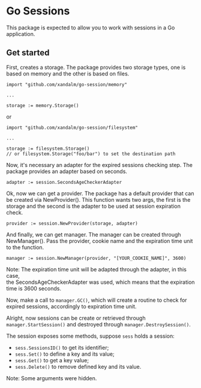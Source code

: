 # Go Sessions

This package is expected to allow you to work with sessions in a Go application.

## Get started

First, creates a storage. The package provides two storage types, one is based on 
memory and the other is based on files.

    import "github.com/xandalm/go-session/memory"
    
    ...
    
    storage := memory.Storage()

or

    import "github.com/xandalm/go-session/filesystem"

    ...

    storage := filesystem.Storage()
    // or filesystem.Storage("foo/bar") to set the destination path

Now, it's necessary an adapter for the expired sessions checking step. The package 
provides an adapter based on seconds.

    adapter := session.SecondsAgeCheckerAdapter

Ok, now we can get a provider. The package has a default provider that can 
be created via NewProvider(). This function wants two args, the first is the 
storage and the second is the adapter to be used at session expiration check. 

    provider := session.NewProvider(storage, adapter)

And finally, we can get manager. The manager can be created through NewManager(). 
Pass the provider, cookie name and the expiration time unit to the function.

    manager := session.NewManager(provider, "[YOUR_COOKIE_NAME]", 3600)

  Note: The expiration time unit will be adapted through the adapter, in this case,  
  the SecondsAgeCheckerAdapter was used, which means that the expiration time is 
  3600 seconds.

Now, make a call to `manager.GC()`, which will create a routine to check for 
expired sessions, accordingly to expiration time unit.

Alright, now sessions can be create or retrieved through `manager.StartSession()`
and destroyed through `manager.DestroySession()`.

The session exposes some methods, suppose `sess` holds a session:

- `sess.SessionsID()` to get its identifier;
- `sess.Set()` to define a key and its value;
- `sess.Get()` to get a key value;
- `sess.Delete()` to remove defined key and its value.

Note: Some arguments were hidden.